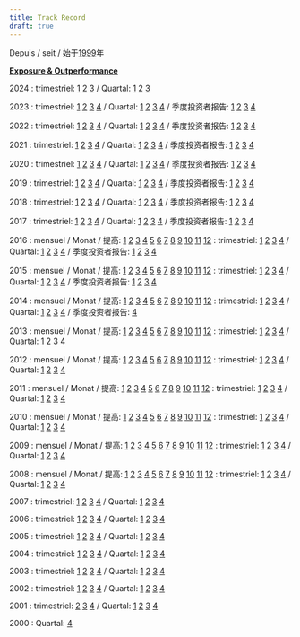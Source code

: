```yaml
---
title: Track Record
draft: true
---
```


Depuis / seit / 始于[1999](/pdf/track-record/track-record.pdf)年

**[Exposure & Outperformance](/pdf/track-record/exposition.pdf)**  

2024
: trimestriel: [1](/pdf/track-record/T1-2024.pdf) [2](/pdf/track-record/T2-2024.pdf) [3](/pdf/track-record/T3-2024.pdf) /
    Quartal: [1](/pdf/track-record/Q1-2024.pdf) [2](/pdf/track-record/Q2-2024.pdf) [3](/pdf/track-record/Q3-2024.pdf)

2023
: trimestriel: [1](/pdf/track-record/T1-2023.pdf) [2](/pdf/track-record/T2-2023.pdf) [3](/pdf/track-record/T3-2023.pdf)
    [4](/pdf/track-record/T4-2023.pdf) / Quartal: [1](/pdf/track-record/Q1-2023.pdf) [2](/pdf/track-record/Q2-2023.pdf)
    [3](/pdf/track-record/Q3-2023.pdf) [4](/pdf/track-record/Q4-2023.pdf) / 季度投资者报告: [1](/pdf/track-record/C1-2023.pdf)
    [2](/pdf/track-record/C2-2023.pdf) [3](/pdf/track-record/C3-2023.pdf) [4](/pdf/track-record/C4-2023.pdf)

2022
: trimestriel: [1](/pdf/track-record/T1-2022.pdf) [2](/pdf/track-record/T2-2022.pdf) [3](/pdf/track-record/T3-2022.pdf)
    [4](/pdf/track-record/T4-2022.pdf) / Quartal: [1](/pdf/track-record/Q1-2022.pdf) [2](/pdf/track-record/Q2-2022.pdf)
    [3](/pdf/track-record/Q3-2022.pdf) [4](/pdf/track-record/Q4-2022.pdf) / 季度投资者报告: [1](/pdf/track-record/C1-2022.pdf)
    [2](/pdf/track-record/C2-2022.pdf) [3](/pdf/track-record/C3-2022.pdf) [4](/pdf/track-record/C4-2022.pdf)

2021
: trimestriel: [1](/pdf/track-record/T1-2021.pdf) [2](/pdf/track-record/T2-2021.pdf) [3](/pdf/track-record/T3-2021.pdf)
    [4](/pdf/track-record/T4-2021.pdf) / Quartal: [1](/pdf/track-record/Q1-2021.pdf) [2](/pdf/track-record/Q2-2021.pdf)
    [3](/pdf/track-record/Q3-2021.pdf) [4](/pdf/track-record/Q4-2021.pdf) / 季度投资者报告: [1](/pdf/track-record/C1-2021.pdf)
    [2](/pdf/track-record/C2-2021.pdf) [3](/pdf/track-record/C3-2021.pdf) [4](/pdf/track-record/C4-2021.pdf)

2020
: trimestriel: [1](/pdf/track-record/T1-2020.pdf) [2](/pdf/track-record/T2-2020.pdf) [3](/pdf/track-record/T3-2020.pdf)
    [4](/pdf/track-record/T4-2020.pdf) / Quartal: [1](/pdf/track-record/Q1-2020.pdf) [2](/pdf/track-record/Q2-2020.pdf)
    [3](/pdf/track-record/Q3-2020.pdf) [4](/pdf/track-record/Q4-2020.pdf) / 季度投资者报告: [1](/pdf/track-record/C1-2020.pdf)
    [2](/pdf/track-record/C2-2020.pdf) [3](/pdf/track-record/C3-2020.pdf) [4](/pdf/track-record/C4-2020.pdf)

2019
: trimestriel: [1](/pdf/track-record/T1-2019.pdf) [2](/pdf/track-record/T2-2019.pdf) [3](/pdf/track-record/T3-2019.pdf)
    [4](/pdf/track-record/T4-2019.pdf) / Quartal: [1](/pdf/track-record/Q1-2019.pdf) [2](/pdf/track-record/Q2-2019.pdf)
    [3](/pdf/track-record/Q3-2019.pdf) [4](/pdf/track-record/Q4-2019.pdf) / 季度投资者报告: [1](/pdf/track-record/C1-2019.pdf)
    [2](/pdf/track-record/C2-2019.pdf) [3](/pdf/track-record/C3-2019.pdf) [4](/pdf/track-record/C4-2019.pdf)

2018
: trimestriel: [1](/pdf/track-record/T1-2018.pdf) [2](/pdf/track-record/T2-2018.pdf) [3](/pdf/track-record/T3-2018.pdf)
    [4](/pdf/track-record/T4-2018.pdf) / Quartal: [1](/pdf/track-record/Q1-2018.pdf) [2](/pdf/track-record/Q2-2018.pdf)
    [3](/pdf/track-record/Q3-2018.pdf) [4](/pdf/track-record/Q4-2018.pdf) / 季度投资者报告: [1](/pdf/track-record/C1-2018.pdf)
    [2](/pdf/track-record/C2-2018.pdf) [3](/pdf/track-record/C3-2018.pdf) [4](/pdf/track-record/C4-2018.pdf)

2017
: trimestriel: [1](/pdf/track-record/T1-2017.pdf) [2](/pdf/track-record/T2-2017.pdf) [3](/pdf/track-record/T3-2017.pdf)
    [4](/pdf/track-record/T4-2017.pdf) / Quartal: [1](/pdf/track-record/Q1-2017.pdf) [2](/pdf/track-record/Q2-2017.pdf)
    [3](/pdf/track-record/Q3-2017.pdf) [4](/pdf/track-record/Q4-2017.pdf) / 季度投资者报告: [1](/pdf/track-record/C1-2017.pdf)
    [2](/pdf/track-record/C2-2017.pdf) [3](/pdf/track-record/C3-2017.pdf) [4](/pdf/track-record/C4-2017.pdf)

2016
: mensuel / Monat / 提高: [1](/pdf/track-record/01-2016.pdf) [2](/pdf/track-record/02-2016.pdf)
    [3](/pdf/track-record/03-2016.pdf) [4](/pdf/track-record/04-2016.pdf) [5](/pdf/track-record/05-2016.pdf) [6](/pdf/track-record/06-2016.pdf)
    [7](/pdf/track-record/07-2016.pdf) [8](/pdf/track-record/08-2016.pdf) [9](/pdf/track-record/09-2016.pdf) [10](/pdf/track-record/10-2016.pdf)
    [11](/pdf/track-record/11-2016.pdf) [12](/pdf/track-record/12-2016.pdf)
: trimestriel: [1](/pdf/track-record/T1-2016.pdf) [2](/pdf/track-record/T2-2016.pdf) [3](/pdf/track-record/T3-2016.pdf)
    [4](/pdf/track-record/T4-2016.pdf) / Quartal: [1](/pdf/track-record/Q1-2016.pdf) [2](/pdf/track-record/Q2-2016.pdf)
    [3](/pdf/track-record/Q3-2016.pdf) [4](/pdf/track-record/Q4-2016.pdf) / 季度投资者报告: [1](/pdf/track-record/C1-2016.pdf)
    [2](/pdf/track-record/C2-2016.pdf) [3](/pdf/track-record/C3-2016.pdf) [4](/pdf/track-record/C4-2016.pdf)

2015
: mensuel / Monat / 提高: [1](/pdf/track-record/01-2015.pdf) [2](/pdf/track-record/02-2015.pdf)
    [3](/pdf/track-record/03-2015.pdf) [4](/pdf/track-record/04-2015.pdf) [5](/pdf/track-record/05-2015.pdf) [6](/pdf/track-record/06-2015.pdf)
    [7](/pdf/track-record/07-2015.pdf) [8](/pdf/track-record/08-2015.pdf) [9](/pdf/track-record/09-2015.pdf) [10](/pdf/track-record/10-2015.pdf)
    [11](/pdf/track-record/11-2015.pdf) [12](/pdf/track-record/12-2015.pdf)
: trimestriel: [1](/pdf/track-record/T1-2015.pdf) [2](/pdf/track-record/T2-2015.pdf) [3](/pdf/track-record/T3-2015.pdf)
    [4](/pdf/track-record/T4-2015.pdf) / Quartal: [1](/pdf/track-record/Q1-2015.pdf) [2](/pdf/track-record/Q2-2015.pdf)
    [3](/pdf/track-record/Q3-2015.pdf) [4](/pdf/track-record/Q4-2015.pdf) / 季度投资者报告:
    [1](/pdf/track-record/Chine%202015-T1.pdf) [2](/pdf/track-record/Chine%202015-T2.pdf)
    [3](/pdf/track-record/Chine%202015-T3.pdf) [4](/pdf/track-record/Chine%202015-T4.pdf)

2014
: mensuel / Monat / 提高: [1](/pdf/track-record/01-2014.pdf) [2](/pdf/track-record/02-2014.pdf)
    [3](/pdf/track-record/03-2014.pdf) [4](/pdf/track-record/04-2014.pdf) [5](/pdf/track-record/05-2014.pdf) [6](/pdf/track-record/06-2014.pdf)
    [7](/pdf/track-record/07-2014.pdf) [8](/pdf/track-record/08-2014.pdf) [9](/pdf/track-record/09-2014.pdf) [10](/pdf/track-record/10-2014.pdf)
    [11](/pdf/track-record/11-2014.pdf) [12](/pdf/track-record/12-2014.pdf)
: trimestriel: [1](/pdf/track-record/T1-2014.pdf) [2](/pdf/track-record/T2-2014.pdf) [3](/pdf/track-record/T3-2014.pdf)
    [4](/pdf/track-record/T4-2014.pdf) / Quartal: [1](/pdf/track-record/Q1-2014.pdf) [2](/pdf/track-record/Q2-2014.pdf)
    [3](/pdf/track-record/Q3-2014.pdf) [4](/pdf/track-record/Q4-2014.pdf) / 季度投资者报告:
    [4](/pdf/track-record/Chine%202014-T4.pdf)

2013
: mensuel / Monat / 提高: [1](/pdf/track-record/01-2013.pdf) [2](/pdf/track-record/02-2013.pdf)
    [3](/pdf/track-record/03-2013.pdf) [4](/pdf/track-record/04-2013.pdf) [5](/pdf/track-record/05-2013.pdf) [6](/pdf/track-record/06-2013.pdf)
    [7](/pdf/track-record/07-2013.pdf) [8](/pdf/track-record/08-2013.pdf) [9](/pdf/track-record/09-2013.pdf) [10](/pdf/track-record/10-2013.pdf)
    [11](/pdf/track-record/11-2013.pdf) [12](/pdf/track-record/12-2013.pdf)
: trimestriel: [1](/pdf/track-record/T1-2013.pdf) [2](/pdf/track-record/T2-2013.pdf) [3](/pdf/track-record/T3-2013.pdf)
    [4](/pdf/track-record/T4-2013.pdf) / Quartal: [1](/pdf/track-record/Q1-2013.pdf) [2](/pdf/track-record/Q2-2013.pdf)
    [3](/pdf/track-record/Q3-2013.pdf) [4](/pdf/track-record/Q4-2013.pdf)

2012
: mensuel / Monat / 提高: [1](/pdf/track-record/01-2012.pdf) [2](/pdf/track-record/02-2012.pdf)
    [3](/pdf/track-record/03-2012.pdf) [4](/pdf/track-record/04-2012.pdf) [5](/pdf/track-record/05-2012.pdf) [6](/pdf/track-record/06-2012.pdf)
    [7](/pdf/track-record/07-2012.pdf) [8](/pdf/track-record/08-2012.pdf) [9](/pdf/track-record/09-2012.pdf) [10](/pdf/track-record/10-2012.pdf)
    [11](/pdf/track-record/11-2012.pdf) [12](/pdf/track-record/12-2012.pdf)
: trimestriel: [1](/pdf/track-record/T1-2012.pdf) [2](/pdf/track-record/T2-2012.pdf) [3](/pdf/track-record/T3-2012.pdf)
    [4](/pdf/track-record/T4-2012.pdf) / Quartal: [1](/pdf/track-record/Q1-2012.pdf) [2](/pdf/track-record/Q2-2012.pdf)
    [3](/pdf/track-record/Q3-2012.pdf) [4](/pdf/track-record/Q4-2012.pdf)

2011
: mensuel / Monat / 提高: [1](/pdf/track-record/01-2011.pdf) [2](/pdf/track-record/02-2011.pdf)
    [3](/pdf/track-record/03-2011.pdf) [4](/pdf/track-record/04-2011.pdf) [5](/pdf/track-record/05-2011.pdf) [6](/pdf/track-record/06-2011.pdf)
    [7](/pdf/track-record/07-2011.pdf) [8](/pdf/track-record/08-2011.pdf) [9](/pdf/track-record/09-2011.pdf) [10](/pdf/track-record/10-2011.pdf)
    [11](/pdf/track-record/11-2011.pdf) [12](/pdf/track-record/12-2011.pdf)
: trimestriel: [1](/pdf/track-record/T1-2011.pdf) [2](/pdf/track-record/T2-2011.pdf) [3](/pdf/track-record/T3-2011.pdf)
    [4](/pdf/track-record/T4-2011.pdf) / Quartal: [1](/pdf/track-record/Q1-2011.pdf) [2](/pdf/track-record/Q2-2011.pdf)
    [3](/pdf/track-record/Q3-2011.pdf) [4](/pdf/track-record/Q4-2011.pdf)

2010
: mensuel / Monat / 提高: [1](/pdf/track-record/01-2010.pdf) [2](/pdf/track-record/02-2010.pdf)
    [3](/pdf/track-record/03-2010.pdf) [4](/pdf/track-record/04-2010.pdf) [5](/pdf/track-record/05-2010.pdf) [6](/pdf/track-record/06-2010.pdf)
    [7](/pdf/track-record/07-2010.pdf) [8](/pdf/track-record/08-2010.pdf) [9](/pdf/track-record/09-2010.pdf) [10](/pdf/track-record/10-2010.pdf)
    [11](/pdf/track-record/11-2010.pdf) [12](/pdf/track-record/12-2010.pdf)
: trimestriel: [1](/pdf/track-record/T1-2010.pdf) [2](/pdf/track-record/T2-2010.pdf) [3](/pdf/track-record/T3-2010.pdf)
    [4](/pdf/track-record/T4-2010.pdf) / Quartal: [1](/pdf/track-record/Q1-2010.pdf) [2](/pdf/track-record/Q2-2010.pdf)
    [3](/pdf/track-record/Q3-2010.pdf) [4](/pdf/track-record/Q4-2010.pdf)

2009
: mensuel / Monat / 提高: [1](/pdf/track-record/01-2009.pdf) [2](/pdf/track-record/02-2009.pdf)
    [3](/pdf/track-record/03-2009.pdf) [4](/pdf/track-record/04-2009.pdf) [5](/pdf/track-record/05-2009.pdf) [6](/pdf/track-record/06-2009.pdf)
    [7](/pdf/track-record/07-2009.pdf) [8](/pdf/track-record/08-2009.pdf) [9](/pdf/track-record/09-2009.pdf) [10](/pdf/track-record/10-2009.pdf)
    [11](/pdf/track-record/11-2009.pdf) [12](/pdf/track-record/12-2009.pdf)
: trimestriel: [1](/pdf/track-record/T1-2009.pdf) [2](/pdf/track-record/T2-2009.pdf) [3](/pdf/track-record/T3-2009.pdf)
    [4](/pdf/track-record/T4-2009.pdf) / Quartal: [1](/pdf/track-record/Q1-2009.pdf) [2](/pdf/track-record/Q2-2009.pdf)
    [3](/pdf/track-record/Q3-2009.pdf) [4](/pdf/track-record/Q4-2009.pdf)

2008
: mensuel / Monat / 提高: [1](/pdf/track-record/01-2008.pdf) [2](/pdf/track-record/02-2008.pdf)
    [3](/pdf/track-record/03-2008.pdf) [4](/pdf/track-record/04-2008.pdf) [5](/pdf/track-record/05-2008.pdf) [6](/pdf/track-record/06-2008.pdf)
    [7](/pdf/track-record/07-2008.pdf) [8](/pdf/track-record/08-2008.pdf) [9](/pdf/track-record/09-2008.pdf) [10](/pdf/track-record/10-2008.pdf)
    [11](/pdf/track-record/11-2008.pdf) [12](/pdf/track-record/12-2008.pdf)
: trimestriel: [1](/pdf/track-record/T1-2008.pdf) [2](/pdf/track-record/T2-2008.pdf) [3](/pdf/track-record/T3-2008.pdf)
    [4](/pdf/track-record/T4-2008.pdf) / Quartal: [1](/pdf/track-record/Q1-2008.pdf) [2](/pdf/track-record/Q2-2008.pdf)
    [3](/pdf/track-record/Q3-2008.pdf) [4](/pdf/track-record/Q4-2008.pdf)

2007
: trimestriel: [1](/pdf/track-record/T1-2007.pdf) [2](/pdf/track-record/T2-2007.pdf) [3](/pdf/track-record/T3-2007.pdf)
    [4](/pdf/track-record/T4-2007.pdf) / Quartal: [1](/pdf/track-record/Q1-2007.pdf) [2](/pdf/track-record/Q2-2007.pdf)
    [3](/pdf/track-record/Q3-2007.pdf) [4](/pdf/track-record/Q4-2007.pdf)

2006
: trimestriel: [1](/pdf/track-record/T1-2006.pdf) [2](/pdf/track-record/T2-2006.pdf) [3](/pdf/track-record/T3-2006.pdf)
    [4](/pdf/track-record/T4-2006.pdf) / Quartal: [1](/pdf/track-record/Q1-2006.pdf) [2](/pdf/track-record/Q2-2006.pdf)
    [3](/pdf/track-record/Q3-2006.pdf) [4](/pdf/track-record/Q4-2006.pdf)

2005
: trimestriel: [1](/pdf/track-record/T1-2005.pdf) [2](/pdf/track-record/T2-2005.pdf) [3](/pdf/track-record/T3-2005.pdf)
    [4](/pdf/track-record/T4-2005.pdf) / Quartal: [1](/pdf/track-record/Q1-2005.pdf) [2](/pdf/track-record/Q2-2005.pdf)
    [3](/pdf/track-record/Q3-2005.pdf) [4](/pdf/track-record/Q4-2005.pdf)

2004
: trimestriel: [1](/pdf/track-record/T1-2004.pdf) [2](/pdf/track-record/T2-2004.pdf) [3](/pdf/track-record/T3-2004.pdf)
    [4](/pdf/track-record/T4-2004.pdf) / Quartal: [1](/pdf/track-record/Q1-2004.pdf) [2](/pdf/track-record/Q2-2004.pdf)
    [3](/pdf/track-record/Q3-2004.pdf) [4](/pdf/track-record/Q4-2004.pdf)

2003
: trimestriel: [1](/pdf/track-record/T1-2003.pdf) [2](/pdf/track-record/T2-2003.pdf) [3](/pdf/track-record/T3-2003.pdf)
    [4](/pdf/track-record/T4-2003.pdf) / Quartal: [1](/pdf/track-record/Q1-2003.pdf) [2](/pdf/track-record/Q2-2003.pdf)
    [3](/pdf/track-record/Q3-2003.pdf) [4](/pdf/track-record/Q4-2003.pdf)

2002
: trimestriel: [1](/pdf/track-record/T1-2002.pdf) [2](/pdf/track-record/T2-2002.pdf) [3](/pdf/track-record/T3-2002.pdf)
    [4](/pdf/track-record/T4-2002.pdf) / Quartal: [1](/pdf/track-record/Q1-2002.pdf) [2](/pdf/track-record/Q2-2002.pdf)
    [3](/pdf/track-record/Q3-2002.pdf) [4](/pdf/track-record/Q4-2002.pdf)

2001
: trimestriel: [2](/pdf/track-record/T2-2001.pdf) [3](/pdf/track-record/T3-2001.pdf) [4](/pdf/track-record/T4-2001.pdf) /
    Quartal: [1](/pdf/track-record/Q1-2001.pdf) [2](/pdf/track-record/Q2-2001.pdf) [3](/pdf/track-record/Q3-2001.pdf)
    [4](/pdf/track-record/Q4-2001.pdf)

2000
: Quartal: [4](/pdf/track-record/Q4-2000.pdf)
